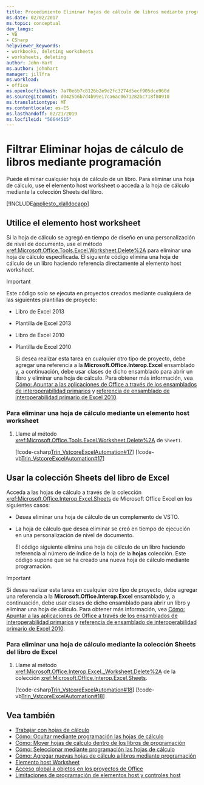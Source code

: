 ```yaml
---
title: Procedimiento Eliminar hojas de cálculo de libros mediante programación
ms.date: 02/02/2017
ms.topic: conceptual
dev_langs:
- VB
- CSharp
helpviewer_keywords:
- workbooks, deleting worksheets
- worksheets, deleting
author: John-Hart
ms.author: johnhart
manager: jillfra
ms.workload:
- office
ms.openlocfilehash: 7a70e6b7c8126b2e9d2fc3274d5ecf905dce960d
ms.sourcegitcommit: d0425b6b7d4b99e17ca6ac0671282bc718f80910
ms.translationtype: MT
ms.contentlocale: es-ES
ms.lasthandoff: 02/21/2019
ms.locfileid: "56644515"
---
```

# <a name="how-to-programmatically-delete-worksheets-from-workbooks"></a>Filtrar Eliminar hojas de cálculo de libros mediante programación
  Puede eliminar cualquier hoja de cálculo de un libro. Para eliminar una hoja de cálculo, use el elemento host worksheet o acceda a la hoja de cálculo mediante la colección Sheets del libro.

 [!INCLUDE[appliesto_xlalldocapp](../vsto/includes/appliesto-xlalldocapp-md.md)]

## <a name="use-the-worksheet-host-item"></a>Utilice el elemento host worksheet
 Si la hoja de cálculo se agregó en tiempo de diseño en una personalización de nivel de documento, use el método <xref:Microsoft.Office.Tools.Excel.Worksheet.Delete%2A> para eliminar una hoja de cálculo especificada. El siguiente código elimina una hoja de cálculo de un libro haciendo referencia directamente al elemento host worksheet.

> [!IMPORTANT]
>  Este código solo se ejecuta en proyectos creados mediante cualquiera de las siguientes plantillas de proyecto:
>
> - Libro de Excel 2013
> - Plantilla de Excel 2013
> - Libro de Excel 2010
> - Plantilla de Excel 2010
>
>   Si desea realizar esta tarea en cualquier otro tipo de proyecto, debe agregar una referencia a la **Microsoft.Office.Interop.Excel** ensamblado y, a continuación, debe usar clases de dicho ensamblado para abrir un libro y eliminar una hoja de cálculo. Para obtener más información, vea [Cómo: Apuntar a las aplicaciones de Office a través de los ensamblados de interoperabilidad primarios](../vsto/how-to-target-office-applications-through-primary-interop-assemblies.md) y [referencia de ensamblado de interoperabilidad primario de Excel 2010](http://go.microsoft.com/fwlink/?LinkId=189585).

### <a name="to-delete-a-worksheet-by-using-a-worksheet-host-item"></a>Para eliminar una hoja de cálculo mediante un elemento host worksheet

1.  Llame al método <xref:Microsoft.Office.Tools.Excel.Worksheet.Delete%2A> de `Sheet1`.

     [!code-csharp[Trin_VstcoreExcelAutomation#17](../vsto/codesnippet/CSharp/Trin_VstcoreExcelAutomationCS/Sheet1.cs#17)]
     [!code-vb[Trin_VstcoreExcelAutomation#17](../vsto/codesnippet/VisualBasic/Trin_VstcoreExcelAutomation/Sheet1.vb#17)]

## <a name="use-the-sheets-collection-of-the-excel-workbook"></a>Usar la colección Sheets del libro de Excel
 Acceda a las hojas de cálculo a través de la colección <xref:Microsoft.Office.Interop.Excel.Sheets> de Microsoft Office Excel en los siguientes casos:

- Desea eliminar una hoja de cálculo de un complemento de VSTO.

- La hoja de cálculo que desea eliminar se creó en tiempo de ejecución en una personalización de nivel de documento.

  El código siguiente elimina una hoja de cálculo de un libro haciendo referencia al número de índice de la hoja de la **hojas** colección. Este código supone que se ha creado una nueva hoja de cálculo mediante programación.

> [!IMPORTANT]
>  Si desea realizar esta tarea en cualquier otro tipo de proyecto, debe agregar una referencia a la **Microsoft.Office.Interop.Excel** ensamblado y, a continuación, debe usar clases de dicho ensamblado para abrir un libro y eliminar una hoja de cálculo. Para obtener más información, vea [Cómo: Apuntar a las aplicaciones de Office a través de los ensamblados de interoperabilidad primarios](../vsto/how-to-target-office-applications-through-primary-interop-assemblies.md) y [referencia de ensamblado de interoperabilidad primario de Excel 2010](http://go.microsoft.com/fwlink/?LinkId=189585).

### <a name="to-delete-a-worksheet-by-using-the-sheets-collection-of-the-excel-workbook"></a>Para eliminar una hoja de cálculo mediante la colección Sheets del libro de Excel

1.  Llame al método <xref:Microsoft.Office.Interop.Excel._Worksheet.Delete%2A> de la colección <xref:Microsoft.Office.Interop.Excel.Sheets>.

     [!code-csharp[Trin_VstcoreExcelAutomation#18](../vsto/codesnippet/CSharp/Trin_VstcoreExcelAutomationCS/Sheet1.cs#18)]
     [!code-vb[Trin_VstcoreExcelAutomation#18](../vsto/codesnippet/VisualBasic/Trin_VstcoreExcelAutomation/Sheet1.vb#18)]

## <a name="see-also"></a>Vea también
- [Trabajar con hojas de cálculo](../vsto/working-with-worksheets.md)
- [Cómo: Ocultar mediante programación las hojas de cálculo](../vsto/how-to-programmatically-hide-worksheets.md)
- [Cómo: Mover hojas de cálculo dentro de los libros de programación](../vsto/how-to-programmatically-move-worksheets-within-workbooks.md)
- [Cómo: Seleccionar mediante programación las hojas de cálculo](../vsto/how-to-programmatically-select-worksheets.md)
- [Cómo: Agregar nuevas hojas de cálculo a libros mediante programación](../vsto/how-to-programmatically-add-new-worksheets-to-workbooks.md)
- [Elemento host Worksheet](../vsto/worksheet-host-item.md)
- [Acceso global a objetos en los proyectos de Office](../vsto/global-access-to-objects-in-office-projects.md)
- [Limitaciones de programación de elementos host y controles host](../vsto/programmatic-limitations-of-host-items-and-host-controls.md)
